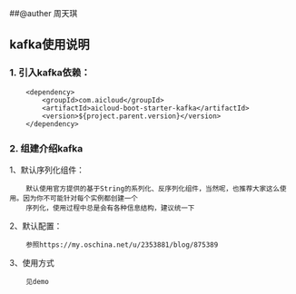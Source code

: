 ##@auther 周天琪
## kafka使用说明

### 1. 引入kafka依赖：
```
    <dependency>
        <groupId>com.aicloud</groupId>
        <artifactId>aicloud-boot-starter-kafka</artifactId>
        <version>${project.parent.version}</version>
    </dependency>
```
### 2. 组建介绍kafka

1、默认序列化组件：
```
	默认使用官方提供的基于String的系列化、反序列化组件，当然呢，也推荐大家这么使用。因为你不可能针对每个实例都创建一个
	序列化，使用过程中总是会有各种信息结构，建议统一下
```
2、默认配置：
```
	参照https://my.oschina.net/u/2353881/blog/875389
```
3、使用方式
```
	见demo
```
